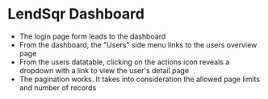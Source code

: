 # LendSqr Dashboard

- The login page form leads to the dashboard
- From the dashboard, the "Users" side menu links to the users overview page
- From the users datatable, clicking on the actions icon reveals a dropdown with a link to view the user's detail page
- The pagination works. It takes into consideration the allowed page limits and number of records
